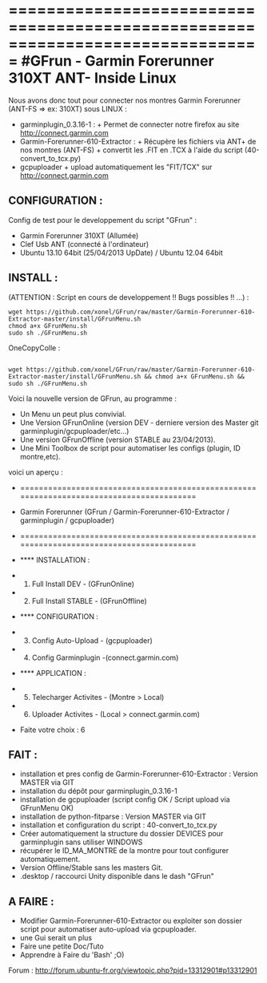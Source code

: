 ===============================================================================
#GFrun - Garmin Forerunner 310XT ANT- Inside Linux
===============================================================================

Nous avons donc tout pour connecter nos montres Garmin Forerunner (ANT-FS  => ex: 310XT) sous LINUX :

- garminplugin_0.3.16-1 :
      + Permet de connecter notre firefox au site http://connect.garmin.com
- Garmin-Forerunner-610-Extractor :
      + Récupère les fichiers via ANT+ de nos montres (ANT-FS)
      + convertit les .FIT en .TCX à l'aide du script (40-convert_to_tcx.py)
- gcpuploader
      + upload automatiquement les "FIT/TCX" sur http://connect.garmin.com


CONFIGURATION :
---------------
Config de test pour le developpement du script "GFrun" :

+ Garmin Forerunner 310XT (Allumée)
+ Clef Usb ANT (connecté à l'ordinateur) 
+ Ubuntu 13.10 64bit (25/04/2013 UpDate) / Ubuntu 12.04 64bit


INSTALL :
---------
(ATTENTION : Script en cours de developpement !! Bugs possibles !! ...) :
<pre><code>wget https://github.com/xonel/GFrun/raw/master/Garmin-Forerunner-610-Extractor-master/install/GFrunMenu.sh
chmod a+x GFrunMenu.sh
sudo sh ./GFrunMenu.sh
</code></pre>

OneCopyColle : 
<pre><code>
wget https://github.com/xonel/GFrun/raw/master/Garmin-Forerunner-610-Extractor-master/install/GFrunMenu.sh && chmod a+x GFrunMenu.sh && sudo sh ./GFrunMenu.sh
</code></pre>

Voici la nouvelle version de GFrun, au programme :
- Un Menu un peut plus convivial.
- Une Version GFrunOnline (version DEV - derniere version des Master git garminplugin/gcpuploader/etc...)
- Une version GFrunOffline (version STABLE au 23/04/2013).
- Une Mini Toolbox de script pour automatiser les configs (plugin, ID montre,etc).

voici un aperçu :
+ =========================================================================================
+ Garmin Forerunner (GFrun / Garmin-Forerunner-610-Extractor / garminplugin / gcpuploader)
+ =========================================================================================

+ **** INSTALLATION :
+ 1. Full Install DEV - (GFrunOnline)
+ 2. Full Install STABLE - (GFrunOffline)

+ **** CONFIGURATION :
+ 3. Config Auto-Upload - (gcpuploader)
+ 4. Config Garminplugin -(connect.garmin.com)

+ **** APPLICATION :
+ 5. Telecharger Activites - (Montre > Local)
+ 6. Uploader Activites - (Local > connect.garmin.com)

+ Faite votre choix : 6

FAIT :
-----
+ installation et pres config de Garmin-Forerunner-610-Extractor : Version MASTER via GIT
+ installation du dépôt pour garminplugin_0.3.16-1 
+ installation de gcpuploader (script config OK / Script upload via GFrunMenu OK)
+ installation de python-fitparse :  Version MASTER via GIT
+ installation et configuration du script : 40-convert_to_tcx.py
+ Créer automatiquement la structure du dossier DEVICES pour garminplugin sans utiliser WINDOWS
+ récupérer le  <Id>ID_MA_MONTRE</Id> de la montre pour tout configurer automatiquement.
+ Version Offline/Stable sans les masters Git.
+ .desktop / raccourci Unity disponible dans le dash "GFrun"

A FAIRE :
--------
- Modifier  Garmin-Forerunner-610-Extractor ou exploiter son dossier script pour automatiser auto-upload via gcpuploader.
- une Gui serait un plus
- Faire une petite Doc/Tuto
- Apprendre à Faire du 'Bash' ;O)

Forum : http://forum.ubuntu-fr.org/viewtopic.php?pid=13312901#p13312901
